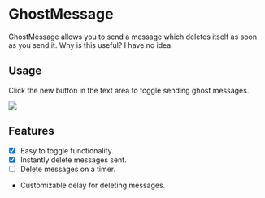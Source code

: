 # GhostMessage

GhostMessage allows you to send a message which deletes itself as soon as you send it. Why is this useful? I have no idea.

## Usage

Click the new button in the text area to toggle sending ghost messages.

<img src="https://github.com/KyzaGitHub/Khub/raw/master/media/ghost-message.gif">

## Features

- [x] Easy to toggle functionality.
- [x] Instantly delete messages sent.
- [ ] Delete messages on a timer.

 * Customizable delay for deleting messages.
